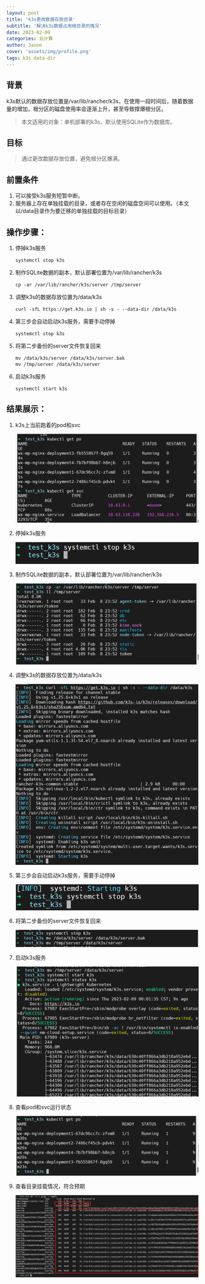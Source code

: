 ```yaml
---
layout: post
title: 'k3s更改数据存放目录'
subtitle: '解决k3s数据占用根目录的情况'
date: 2023-02-09
categories: 云计算
author: Jason
cover: 'assets/img/profile.png'
tags: k3s data-dir
---
```


## 背景

k3s默认的数据存放位置是/var/lib/rancher/k3s，在使用一段时间后，随着数据量的增加，根分区的磁盘使用率会逐渐上升，甚至导致撑爆根分区。

> 本文适用的对象：单机部署的k3s，默认使用SQLite作为数据库。  

## 目标

> 通过更改数据存放位置，避免根分区爆满。  

## 前置条件

1. 可以接受k3s服务短暂中断。
2. 服务器上存在单独挂载的目录，或者存在空闲的磁盘空间可以使用。（本文以/data目录作为要迁移的单独挂载的目标目录）

## 操作步骤：

1. 停掉k3s服务

   ```shell
   systemctl stop k3s
   ```

2. 制作SQLite数据的副本，默认部署位置为/var/lib/rancher/k3s

   ```shell
   cp -ar /var/lib/rancher/k3s/server /tmp/server
   ```

3. 调整k3s的数据存放位置为/data/k3s

   ```shell
   curl -sfL https://get.k3s.io | sh -s - --data-dir /data/k3s
   ```

4. 第三步会自动启动k3s服务，需要手动停掉 

   ```shell
   systemctl stop k3s
   ```

5. 将第二步备份的server文件恢复回来

   ```shell
   mv /data/k3s/server /data/k3s/server.bak
   mv /tmp/server /data/k3s/server
   ```

6. 启动k3s服务

   ```shell
   systemctl start k3s
   ```

   

## 结果展示：

1. k3s上当前跑着的pod和svc

   ![image-20230209113726842](/assets/img/image-20230209113726842.png)

2. 停掉k3s服务 

   ![image-20230209113919756](/assets/img/image-20230209113919756.png)

3. 制作SQLite数据的副本，默认部署位置为/var/lib/rancher/k3s

   ![image-20230209114127858](/assets/img/image-20230209114127858.png)

4. 调整k3s的数据存放位置为/data/k3s

   ![image-20230209114214701](/assets/img/image-20230209114214701.png)

5. 第三步会自动启动k3s服务，需要手动停掉

   ![image-20230209114305226](/assets/img/image-20230209114305226.png)

6. 将第二步备份的server文件恢复回来

   ![image-20230209114608565](/assets/img/image-20230209114608565.png)

7. 启动k3s服务

   ![image-20230209114443035](/assets/img/image-20230209114443035.png)

8. 查看pod和svc运行状态

   ![image-20230209114526154](/assets/img/image-20230209114526154.png)

9. 查看目录挂载情况，符合预期

   ![image-20230209120042648](/assets/img/image-20230209120042648.png)